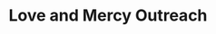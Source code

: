 ---
title: "Love and Mercy Outreach"
url: /falfurrias/love-and-mercy-outreach/
shop: Gebrauchtwaren
---